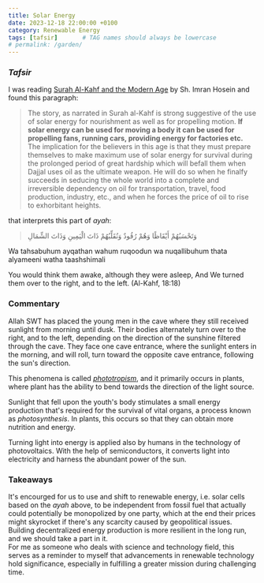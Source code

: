 ```yaml
---
title: Solar Energy 
date: 2023-12-18 22:00:00 +0100
category: Renewable Energy
tags: [tafsir]       # TAG names should always be lowercase
# permalink: /garden/
---
```


### _Tafsir_ 

I was reading [Surah Al-Kahf and the Modern Age](https://www.goodreads.com/book/show/10331067-surah-al-kahf-and-the-modern-age) by Sh. Imran Hosein and found this paragraph:

> The story, as narrated in Surah al-Kahf is strong suggestive of the use of solar energy for nourishment as well as for propelling motion. **If solar energy can be used for moving a body it can be used for propelling fans, running cars, providing energy for factories etc.** The implication for the believers in this age is that they must prepare themselves to make maximum use of solar energy for survival during the prolonged period of great hardship which will befall them when Dajjal uses oil as the ultimate weapon. He will do so when he finalfy succeeds in seducing the whole world into a complete and irreversible dependency on oil for transportation, travel, food production, industry, etc., and when he forces the price of oil to rise to exhorbitant heights.

that interprets this part of _ayah_:  

>  وَتَحْسَبُهُمْ أَيْقَاظًا وَهُمْ رُقُودٌ
وَنُقَلِّبُهُمْ ذَاتَ الْيَمِينِ وَذَاتَ الشِّمَالِ

Wa tahsabuhum ayqathan wahum ruqoodun 
wa nuqallibuhum thata alyameeni watha taashshimali

You would think them awake, although they were asleep,
And We turned them over to the right, and to the left. (Al-Kahf, 18:18)

### Commentary

Allah SWT has placed the young men in the cave where they still received sunlight from morning until dusk. Their bodies alternately turn over to the right, and to the left, depending on the direction of the sunshine filtered through the cave. They face one cave entrance, where the sunlight enters in the morning, and will roll, turn toward the opposite cave entrance, following the sun's direction.  

This phenomena is called [_phototropism_](https://byjus.com/biology/phototropism/), and it primarily occurs in plants, where plant has the ability to bend towards the direction of the light source.  

Sunlight that fell upon the youth's body stimulates a small energy production that's required for the survival of vital organs, a process known as _photosynthesis_. In plants, this occurs so that they can obtain more nutrition and energy.

Turning light into energy is applied also by humans in the technology of photovoltaics. With the help of semiconductors, it converts light into electricity and harness the abundant power of the sun.

### Takeaways

It's encourged for us to use and shift to renewable energy, i.e. solar cells based on the _ayah_ above, to be independent from fossil fuel that actually could potentially be monopolized by one party, which at the end their prices might skyrocket if there's any scarcity caused by geopolitical issues. Building decentralized energy production is more resilient in the long run, and we should take a part in it.  
For me as someone who deals with science and technology field, this serves as a reminder to myself that advancements in renewable technology hold significance, especially in fulfilling a greater mission during challenging time.